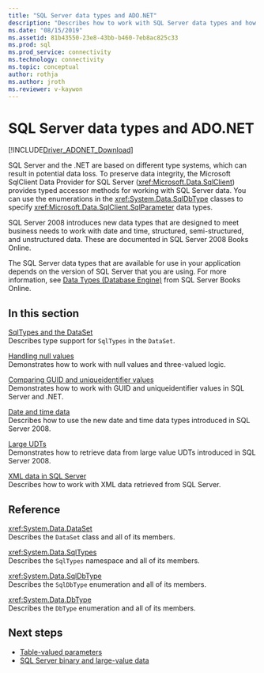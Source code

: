 ```yaml
---
title: "SQL Server data types and ADO.NET"
description: "Describes how to work with SQL Server data types and how they interact with .NET data types."
ms.date: "08/15/2019"
ms.assetid: 81b43550-23e8-43bb-b460-7eb8ac825c33
ms.prod: sql
ms.prod_service: connectivity
ms.technology: connectivity
ms.topic: conceptual
author: rothja
ms.author: jroth
ms.reviewer: v-kaywon
---
```

# SQL Server data types and ADO.NET

[!INCLUDE[Driver_ADONET_Download](../../../includes/driver_adonet_download.md)]

SQL Server and the .NET are based on different type systems, which can result in potential data loss. To preserve data integrity, the Microsoft SqlClient Data Provider for SQL Server (<xref:Microsoft.Data.SqlClient>) provides typed accessor methods for working with SQL Server data. You can use the enumerations in the <xref:System.Data.SqlDbType> classes to specify <xref:Microsoft.Data.SqlClient.SqlParameter> data types.  
  
SQL Server 2008 introduces new data types that are designed to meet business needs to work with date and time, structured, semi-structured, and unstructured data. These are documented in SQL Server 2008 Books Online.  
  
The SQL Server data types that are available for use in your application depends on the version of SQL Server that you are using. For more information, see [Data Types (Database Engine)](https://go.microsoft.com/fwlink/?LinkID=107468) from SQL Server Books Online.
  
## In this section  
[SqlTypes and the DataSet](sqltypes-dataset.md)  
Describes type support for `SqlTypes` in the `DataSet`.  
  
[Handling null values](handle-null-values.md)  
Demonstrates how to work with null values and three-valued logic.  
  
[Comparing GUID and uniqueidentifier values](compare-guid-uniqueidentifier-values.md)  
Demonstrates how to work with GUID and uniqueidentifier values in SQL Server and .NET.  
  
[Date and time data](date-time-data.md)  
Describes how to use the new date and time data types introduced in SQL Server 2008.  
  
[Large UDTs](large-udts.md)  
Demonstrates how to retrieve data from large value UDTs introduced in SQL Server 2008.  
  
[XML data in SQL Server](xml-data-sql-server.md)  
Describes how to work with XML data retrieved from SQL Server.  
  
## Reference  
<xref:System.Data.DataSet>  
Describes the `DataSet` class and all of its members.  
  
<xref:System.Data.SqlTypes>  
Describes the `SqlTypes` namespace and all of its members.  
  
<xref:System.Data.SqlDbType>  
Describes the `SqlDbType` enumeration and all of its members.  
  
<xref:System.Data.DbType>  
Describes the `DbType` enumeration and all of its members.  
  
## Next steps
- [Table-valued parameters](table-valued-parameters.md)
- [SQL Server binary and large-value data](sql-server-binary-large-value-data.md)
